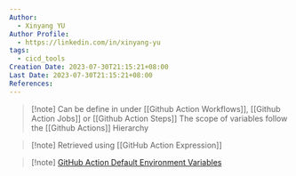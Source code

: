 ```yaml
---
Author:
  - Xinyang YU
Author Profile:
  - https://linkedin.com/in/xinyang-yu
tags:
  - cicd_tools
Creation Date: 2023-07-30T21:15:21+08:00
Last Date: 2023-07-30T21:15:21+08:00
References:
---
```

>[!note] Can be define in under [[Github Action Workflows]], [[Github Action Jobs]] or [[Github Action Steps]]
>The scope of variables follow the [[Github Actions]] Hierarchy 


>[!note] Retrieved using [[GitHub Action Expression]]

>[!note] [GitHub Action Default Environment Variables](https://docs.github.com/en/actions/learn-github-actions/variables#default-environment-variables)